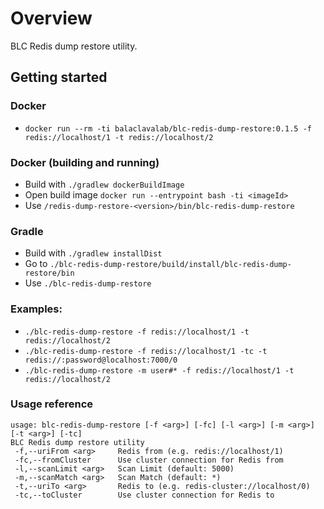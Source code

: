 # Overview

BLC Redis dump restore utility.

## Getting started

### Docker

* `docker run --rm -ti balaclavalab/blc-redis-dump-restore:0.1.5 -f redis://localhost/1 -t redis://localhost/2`

### Docker (building and running)

* Build with `./gradlew dockerBuildImage`
* Open build image `docker run --entrypoint bash -ti <imageId>`
* Use `/redis-dump-restore-<version>/bin/blc-redis-dump-restore` 

### Gradle

* Build with `./gradlew installDist`
* Go to `./blc-redis-dump-restore/build/install/blc-redis-dump-restore/bin`
* Use `./blc-redis-dump-restore` 

### Examples:

* `./blc-redis-dump-restore -f redis://localhost/1 -t redis://localhost/2`
* `./blc-redis-dump-restore -f redis://localhost/1 -tc -t redis://:password@localhost:7000/0`
* `./blc-redis-dump-restore -m user#* -f redis://localhost/1 -t redis://localhost/2`

### Usage reference

```
usage: blc-redis-dump-restore [-f <arg>] [-fc] [-l <arg>] [-m <arg>] [-t <arg>] [-tc]
BLC Redis dump restore utility
 -f,--uriFrom <arg>     Redis from (e.g. redis://localhost/1)
 -fc,--fromCluster      Use cluster connection for Redis from
 -l,--scanLimit <arg>   Scan Limit (default: 5000)
 -m,--scanMatch <arg>   Scan Match (default: *)
 -t,--uriTo <arg>       Redis to (e.g. redis-cluster://localhost/0)
 -tc,--toCluster        Use cluster connection for Redis to
```